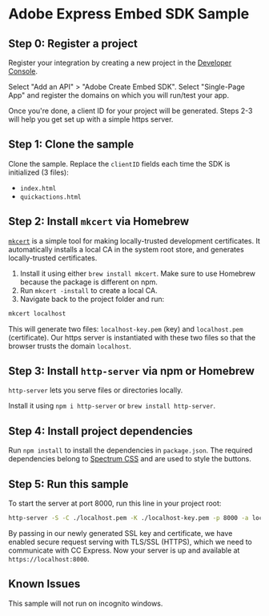 # Adobe Express Embed SDK Sample

## Step 0: Register a project

Register your integration by creating a new project in the [Developer Console](https://developer.adobe.com/console).

Select "Add an API" > "Adobe Create Embed SDK".
Select "Single-Page App" and register the domains on which you will run/test your app.

Once you're done, a client ID for your project will be generated. Steps 2-3 will help you get set up with a simple https server.

## Step 1: Clone the sample

Clone the sample.
Replace the `clientID` fields each time the SDK is initialized (3 files):

* `index.html`
* `quickactions.html`

## Step 2: Install `mkcert` via Homebrew

[`mkcert`](https://github.com/FiloSottile/mkcert) is a simple tool for making locally-trusted development certificates. It automatically installs a local CA in the system root store, and generates locally-trusted certificates.

1. Install it using either `brew install mkcert`. Make sure to use Homebrew because the package is different on npm.
2. Run `mkcert -install` to create a local CA.
3. Navigate back to the project folder and run:

```bash
mkcert localhost
```

This will generate two files: `localhost-key.pem` (key) and `localhost.pem` (certificate). Our https server is instantiated with these two files so that the browser trusts the domain `localhost`.

## Step 3: Install `http-server` via npm or Homebrew

`http-server` lets you serve files or directories locally.

Install it using `npm i http-server` or `brew install http-server`.
  
## Step 4: Install project dependencies

Run `npm install` to install the dependencies in `package.json`. The required dependencies belong to [Spectrum CSS](https://github.com/adobe/spectrum-css) and are used to style the buttons.

## Step 5: Run this sample

To start the server at port 8000, run this line in your project root:

```bash
http-server -S -C ./localhost.pem -K ./localhost-key.pem -p 8000 -a localhost
```

By passing in our newly generated SSL key and certificate, we have enabled secure request serving with TLS/SSL (HTTPS), which we need to communicate with CC Express. Now your server is up and available at `https://localhost:8000`.

## Known Issues

This sample will not run on incognito windows.
